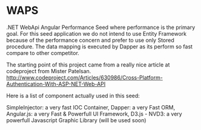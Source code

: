 WAPS
====

.NET WebApi Angular Performance Seed where performance is the primary goal. 
For this seed application we do not intend to use Entity Framework because of the performance concern and prefer to use only Stored procedure. The data mapping is executed by Dapper as its perform so fast compare to other competitor.

The starting point of this project came from a really nice article at codeproject from Mister Patelsan.
http://www.codeproject.com/Articles/630986/Cross-Platform-Authentication-With-ASP-NET-Web-API

Here is a list of component actually used in this seed:

SimpleInjector: a very fast IOC Container, 
Dapper: a very Fast ORM,
Angular.js: a very Fast & Powerfull UI Framework,
D3.js - NVD3: a very powerfull Javascript Graphic Library (will be used soon)



